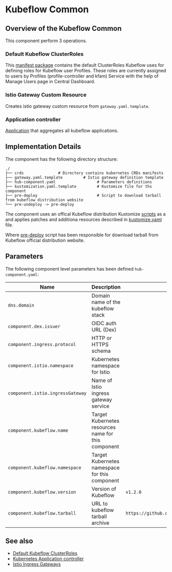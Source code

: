 # Kubeflow Common

## Overview of the Kubeflow Common

This component perform 3 operations.

### Default Kubeflow ClusterRoles

This [manifest package](https://github.com/kubeflow/manifests/tree/v1.2-branch/kubeflow-roles) contains the default ClusterRoles Kubeflow uses for defining roles for Kubeflow user Profiles.
These roles are currently assigned to users by Profiles (profile-controller and kfam) Service with the help of Manage Users page in Central Dashboard.

### Istio Gateway Custom Resource

Creates istio gateway custom resource from `gateway.yaml.template`.

### Application controller

[Application](https://github.com/kubernetes-sigs/application) that aggregates all kubeflow applications.

## Implementation Details

The component has the following directory structure:

```text
./
├── crds               # Directory contains kubernetes CRDs manifests
├── gateway.yaml.template         # Istio gateway definition template
├── hub-component.yaml                  # Parameters definitions
├── kustomization.yaml.template         # Kustomize file for ths component
├── pre-deploy                          # Script to download tarball from kubeflow distribution website
└── pre-undeploy -> pre-deploy
```

The component uses an offical Kubeflow distribution Kustomize [scripts]("https://github.com/kubeflow/manifests/") as a and applies patches and additiona resources described in [kustomize.yaml](kustomize.yaml.template) file.

Where [pre-deploy](pre-deploy) script has been responsible for download tarball from Kubeflow official distribution website.

## Parameters

The following component level parameters has been defined `hub-component.yaml`:

| Name      | Description | Default Value
| --------- | ---------   | ---------
| `dns.domain` | Domain name of the kubeflow stack | |
| `component.dex.issuer` | OIDC auth URL (Dex) | |
| `component.ingress.protocol` | HTTP or HTTPS schema | |
| `component.istio.namespace` | Kubernetes namespace for Istio | |
| `component.istio.ingressGateway` | Name of Istio ingress gateway service | |
| `component.kubeflow.name` | Target Kubernetes resources name for this component | |
| `component.kubeflow.namespace` | Target Kubernetes namespace for this component | |
| `component.kubeflow.version` | Version of Kubeflow | `v1.2.0` |
| `component.kubeflow.tarball` | URL to kubeflow tarball archive | `https://github.com/kubeflow/manifests/archive/${component.kubeflow.version}.tar.gz` |

## See also

- [Default Kubeflow ClusterRoles](https://github.com/kubeflow/manifests/tree/v1.2-branch/kubeflow-roles)
- [Kubernetes Application controller](https://github.com/kubernetes-sigs/application)
- [Istio Ingress Gateways](https://istio.io/latest/docs/tasks/traffic-management/ingress/ingress-control/)
